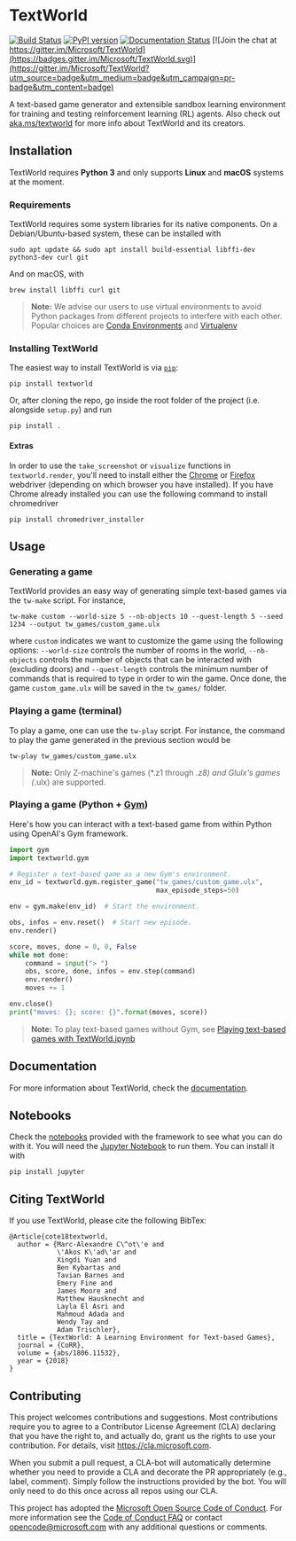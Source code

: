 # TextWorld
[![Build Status](https://travis-ci.org/Microsoft/TextWorld.svg?branch=master)](https://travis-ci.org/Microsoft/TextWorld) [![PyPI version](https://badge.fury.io/py/textworld.svg)](https://badge.fury.io/py/textworld) [![Documentation Status](https://readthedocs.org/projects/textworld/badge/?version=latest)](https://textworld.readthedocs.io/en/latest/?badge=latest) [![Join the chat at https://gitter.im/Microsoft/TextWorld](https://badges.gitter.im/Microsoft/TextWorld.svg)](https://gitter.im/Microsoft/TextWorld?utm_source=badge&utm_medium=badge&utm_campaign=pr-badge&utm_content=badge)

A text-based game generator and extensible sandbox learning environment for training and testing reinforcement learning (RL) agents. Also check out [aka.ms/textworld](aka.ms/textworld) for more info about TextWorld and its creators.

## Installation

TextWorld requires __Python 3__ and only supports __Linux__ and __macOS__ systems at the moment.

### Requirements

TextWorld requires some system libraries for its native components.
On a Debian/Ubuntu-based system, these can be installed with

    sudo apt update && sudo apt install build-essential libffi-dev python3-dev curl git

And on macOS, with

    brew install libffi curl git

> **Note:** We advise our users to use virtual environments to avoid Python packages from different projects to interfere with each other. Popular choices are [Conda Environments](https://conda.io/projects/conda/en/latest/user-guide/tasks/manage-environments.html) and [Virtualenv](https://virtualenv.pypa.io/en/stable/)

### Installing TextWorld

The easiest way to install TextWorld is via [`pip`](https://pypi.org/):

    pip install textworld

Or, after cloning the repo, go inside the root folder of the project (i.e. alongside `setup.py`) and run

    pip install .

#### Extras

In order to use the `take_screenshot` or `visualize` functions in `textworld.render`, you'll need to install either the [Chrome](https://sites.google.com/a/chromium.org/chromedriver/) or [Firefox](https://github.com/mozilla/geckodriver) webdriver (depending on which browser you have installed).
If you have Chrome already installed you can use the following command to install chromedriver

    pip install chromedriver_installer

## Usage

### Generating a game

TextWorld provides an easy way of generating simple text-based games via the `tw-make` script. For instance,

    tw-make custom --world-size 5 --nb-objects 10 --quest-length 5 --seed 1234 --output tw_games/custom_game.ulx

where `custom` indicates we want to customize the game using the following options: `--world-size` controls the number of rooms in the world, `--nb-objects` controls the number of objects that can be interacted with (excluding doors) and `--quest-length` controls the minimum number of commands that is required to type in order to win the game. Once done, the game `custom_game.ulx` will be saved in the `tw_games/` folder.


### Playing a game (terminal)

To play a game, one can use the `tw-play` script. For instance, the command to play the game generated in the previous section would be

    tw-play tw_games/custom_game.ulx

> **Note:** Only Z-machine's games (*.z1 through *.z8) and Glulx's games (*.ulx) are supported.

### Playing a game (Python + [Gym](https://github.com/openai/gym))

Here's how you can interact with a text-based game from within Python using OpenAI's Gym framework.

```python
import gym
import textworld.gym

# Register a text-based game as a new Gym's environment.
env_id = textworld.gym.register_game("tw_games/custom_game.ulx",
                                     max_episode_steps=50)

env = gym.make(env_id)  # Start the environment.

obs, infos = env.reset()  # Start new episode.
env.render()

score, moves, done = 0, 0, False
while not done:
    command = input("> ")
    obs, score, done, infos = env.step(command)
    env.render()
    moves += 1

env.close()
print("moves: {}; score: {}".format(moves, score))
```

> **Note:** To play text-based games without Gym, see [Playing text-based games with TextWorld.ipynb](notebooks/Playing%20text-based%20games%20with%20TextWorld.ipynb)

## Documentation

For more information about TextWorld, check the [documentation](https://aka.ms/textworld-docs).

## Notebooks

Check the [notebooks](notebooks) provided with the framework to see what you can do with it. You will need the [Jupyter Notebook](https://jupyter.org/install) to run them. You can install it with

    pip install jupyter

## Citing TextWorld

If you use TextWorld, please cite the following BibTex:

```text
@Article{cote18textworld,
  author = {Marc-Alexandre C\^ot\'e and
            \'Akos K\'ad\'ar and
            Xingdi Yuan and
            Ben Kybartas and
            Tavian Barnes and
            Emery Fine and
            James Moore and
            Matthew Hausknecht and
            Layla El Asri and
            Mahmoud Adada and
            Wendy Tay and
            Adam Trischler},
  title = {TextWorld: A Learning Environment for Text-based Games},
  journal = {CoRR},
  volume = {abs/1806.11532},
  year = {2018}
}
```

## Contributing

This project welcomes contributions and suggestions.  Most contributions require you to agree to a
Contributor License Agreement (CLA) declaring that you have the right to, and actually do, grant us
the rights to use your contribution. For details, visit https://cla.microsoft.com.

When you submit a pull request, a CLA-bot will automatically determine whether you need to provide
a CLA and decorate the PR appropriately (e.g., label, comment). Simply follow the instructions
provided by the bot. You will only need to do this once across all repos using our CLA.

This project has adopted the [Microsoft Open Source Code of Conduct](https://opensource.microsoft.com/codeofconduct/).
For more information see the [Code of Conduct FAQ](https://opensource.microsoft.com/codeofconduct/faq/) or
contact [opencode@microsoft.com](mailto:opencode@microsoft.com) with any additional questions or comments.
